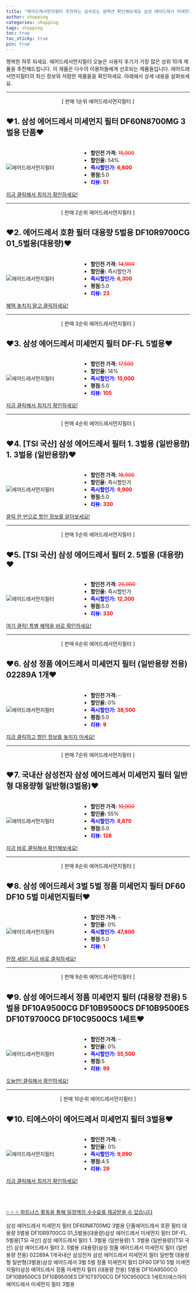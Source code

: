 ```yaml
---
title: "에어드레서먼지필터 추천하는 실속있는 컬렉션 확인해보세요 삼성 에어드레서 미세먼지 필터 DF60N8700MG"
author: shopping
categories: shopping
tags: shopping
toc: true
toc_sticky: true
pin: true
---
```

행복한 하루 되세요. 에어드레서먼지필터 오늘은 사용자 후기가 가장 많은 상위 10개 제품을 추천해드립니다. 이 제품은 다수의 이용자들에게 선호되는 제품들입니다. 에어드레서먼지필터의 최신 정보와 저렴한 제품들을 확인하세요. 아래에서 상세 내용을 살펴보세요.

---
<p class="toplist" style="margin: 0 auto; display: block; width: fit-content;">[ 판매 1순위 에어드레서먼지필터 ]</p>

<h2><strong>❤️1. 삼성 에어드레서 미세먼지 필터 DF60N8700MG 3벌용 단품❤️</strong></h2>

<div style="display: flex; align-items: center;">
    <div style="flex: 0.4;">
        <img src="https://thumbnail9.coupangcdn.com/thumbnails/remote/230x230ex/image/vendor_inventory/8f82/c9326759b562c2ae6beed6c1d0fcf9e815902a2aec0f363c5f85ca63e4c6.jpg" alt="에어드레서먼지필터" style="max-width: 100%;">
    </div>
    <div style="flex: 0.6; margin-left: 10px;">
        <ul>
            <li><strong>할인전 가격:</strong> <del style="color: red;">15,000</del></li>
            <li><strong>할인율:</strong> 54%</li>
            <li><span style='color:blue'><strong>즉시할인가:</strong></span> <span style='color:red'><strong>6,800</strong></span></li>
            <li><strong>평점:</strong>5.0</li>
            <li><span style='color:blue'><strong>리뷰:</strong></span> <span style='color:red'><strong>51</strong></span></li>
        </ul>
    </div>
</div>
<div class="center">
    <a href="https://William4Davisa.github.io?lptag=AF9450613&subid=githubio&pageKey=6203820616&traceid=V0-153&itemId=12326273553&vendorItemId=79596299634" class="myButton">
        지금 클릭해서 최저가 확인하세요!
    </a>
</div>


---
<p class="toplist" style="margin: 0 auto; display: block; width: fit-content;">[ 판매 2순위 에어드레서먼지필터 ]</p>

<h2><strong>❤️2. 에어드레서 호환 필터 대용량 5벌용 DF10R9700CG 01_5벌용(대용량)❤️</strong></h2>

<div style="display: flex; align-items: center;">
    <div style="flex: 0.4;">
        <img src="https://thumbnail10.coupangcdn.com/thumbnails/remote/230x230ex/image/vendor_inventory/2380/79211b207543afb729136b68885ba46d6636c6652eccec5fef1ea61fd9d0.jpg" alt="에어드레서먼지필터" style="max-width: 100%;">
    </div>
    <div style="flex: 0.6; margin-left: 10px;">
        <ul>
            <li><strong>할인전 가격:</strong> <del style="color: red;">14,900</del></li>
            <li><strong>할인율:</strong> 즉시할인가</li>
            <li><span style='color:blue'><strong>즉시할인가:</strong></span> <span style='color:red'><strong>6,300</strong></span></li>
            <li><strong>평점:</strong>5.0</li>
            <li><span style='color:blue'><strong>리뷰:</strong></span> <span style='color:red'><strong>23</strong></span></li>
        </ul>
    </div>
</div>
<div class="center">
    <a href="https://William4Davisa.github.io?lptag=AF9450613&subid=githubio&pageKey=6612469124&traceid=V0-153&itemId=15000247947&vendorItemId=81382603352" class="myButton">
        혜택 놓치지 말고 클릭하세요!
    </a>
</div>


---
<p class="toplist" style="margin: 0 auto; display: block; width: fit-content;">[ 판매 3순위 에어드레서먼지필터 ]</p>

<h2><strong>❤️3. 삼성 에어드레서 미세먼지 필터 DF-FL 5벌용❤️</strong></h2>

<div style="display: flex; align-items: center;">
    <div style="flex: 0.4;">
        <img src="https://thumbnail9.coupangcdn.com/thumbnails/remote/230x230ex/image/vendor_inventory/5c53/427f54e46b9ab776e8aff93479edb1b30e18ad921d4b4dfdb1724162958f.jpg" alt="에어드레서먼지필터" style="max-width: 100%;">
    </div>
    <div style="flex: 0.6; margin-left: 10px;">
        <ul>
            <li><strong>할인전 가격:</strong> <del style="color: red;">17,500</del></li>
            <li><strong>할인율:</strong> 14%</li>
            <li><span style='color:blue'><strong>즉시할인가:</strong></span> <span style='color:red'><strong>15,000</strong></span></li>
            <li><strong>평점:</strong>5.0</li>
            <li><span style='color:blue'><strong>리뷰:</strong></span> <span style='color:red'><strong>105</strong></span></li>
        </ul>
    </div>
</div>
<div class="center">
    <a href="https://William4Davisa.github.io?lptag=AF9450613&subid=githubio&pageKey=6263355781&traceid=V0-153&itemId=12765715480&vendorItemId=90772878149" class="myButton">
        지금 클릭해서 최저가 확인하세요!
    </a>
</div>


---
<p class="toplist" style="margin: 0 auto; display: block; width: fit-content;">[ 판매 4순위 에어드레서먼지필터 ]</p>

<h2><strong>❤️4. [TSI 국산] 삼성 에어드레서 필터 1. 3벌용 (일반용량) 1. 3벌용 (일반용량)❤️</strong></h2>

<div style="display: flex; align-items: center;">
    <div style="flex: 0.4;">
        <img src="https://thumbnail9.coupangcdn.com/thumbnails/remote/230x230ex/image/vendor_inventory/250f/18f3ec96b7ef89e6da2eef50f5ec9ffb44faeb166ff6f96782227af81f78.jpg" alt="에어드레서먼지필터" style="max-width: 100%;">
    </div>
    <div style="flex: 0.6; margin-left: 10px;">
        <ul>
            <li><strong>할인전 가격:</strong> <del style="color: red;">18,900</del></li>
            <li><strong>할인율:</strong> 즉시할인가</li>
            <li><span style='color:blue'><strong>즉시할인가:</strong></span> <span style='color:red'><strong>9,900</strong></span></li>
            <li><strong>평점:</strong>5.0</li>
            <li><span style='color:blue'><strong>리뷰:</strong></span> <span style='color:red'><strong>330</strong></span></li>
        </ul>
    </div>
</div>
<div class="center">
    <a href="https://William4Davisa.github.io?lptag=AF9450613&subid=githubio&pageKey=4899268640&traceid=V0-153&itemId=6390401120&vendorItemId=89272790837" class="myButton">
        클릭 한 번으로 할인 정보를 알아보세요!
    </a>
</div>


---
<p class="toplist" style="margin: 0 auto; display: block; width: fit-content;">[ 판매 5순위 에어드레서먼지필터 ]</p>

<h2><strong>❤️5. [TSI 국산] 삼성 에어드레서 필터 2. 5벌용 (대용량)❤️</strong></h2>

<div style="display: flex; align-items: center;">
    <div style="flex: 0.4;">
        <img src="https://thumbnail9.coupangcdn.com/thumbnails/remote/230x230ex/image/vendor_inventory/f574/b2459e6b2fd29bd70fafc8964c17a99cf930ebc68e925f850425d99854e9.jpg" alt="에어드레서먼지필터" style="max-width: 100%;">
    </div>
    <div style="flex: 0.6; margin-left: 10px;">
        <ul>
            <li><strong>할인전 가격:</strong> <del style="color: red;">25,900</del></li>
            <li><strong>할인율:</strong> 즉시할인가</li>
            <li><span style='color:blue'><strong>즉시할인가:</strong></span> <span style='color:red'><strong>12,300</strong></span></li>
            <li><strong>평점:</strong>5.0</li>
            <li><span style='color:blue'><strong>리뷰:</strong></span> <span style='color:red'><strong>330</strong></span></li>
        </ul>
    </div>
</div>
<div class="center">
    <a href="https://William4Davisa.github.io?lptag=AF9450613&subid=githubio&pageKey=4899268640&traceid=V0-153&itemId=6390401122&vendorItemId=89272923841" class="myButton">
        여기 클릭! 특별 혜택을 바로 확인하세요!
    </a>
</div>


---
<p class="toplist" style="margin: 0 auto; display: block; width: fit-content;">[ 판매 6순위 에어드레서먼지필터 ]</p>

<h2><strong>❤️6. 삼성 정품 에어드레서 미세먼지 필터 (일반용량 전용) 02289A 1개❤️</strong></h2>

<div style="display: flex; align-items: center;">
    <div style="flex: 0.4;">
        <img src="https://thumbnail8.coupangcdn.com/thumbnails/remote/230x230ex/image/vendor_inventory/567d/13d0c14f5875d95c98e41b2762a2a1ca0ac8e188d3fc9966962662f9d9b3.jpg" alt="에어드레서먼지필터" style="max-width: 100%;">
    </div>
    <div style="flex: 0.6; margin-left: 10px;">
        <ul>
            <li><strong>할인전 가격:</strong> <del style="color: red;">-</del></li>
            <li><strong>할인율:</strong> 0%</li>
            <li><span style='color:blue'><strong>즉시할인가:</strong></span> <span style='color:red'><strong>38,500</strong></span></li>
            <li><strong>평점:</strong>5.0</li>
            <li><span style='color:blue'><strong>리뷰:</strong></span> <span style='color:red'><strong>9</strong></span></li>
        </ul>
    </div>
</div>
<div class="center">
    <a href="https://William4Davisa.github.io?lptag=AF9450613&subid=githubio&pageKey=6718163514&traceid=V0-153&itemId=15618663324&vendorItemId=82836440521" class="myButton">
        지금 클릭하고 할인 정보를 놓치지 마세요!
    </a>
</div>


---
<p class="toplist" style="margin: 0 auto; display: block; width: fit-content;">[ 판매 7순위 에어드레서먼지필터 ]</p>

<h2><strong>❤️7. 국내산 삼성전자 삼성 에어드레서 미세먼지 필터 일반형 대용량형 일반형(3벌용)❤️</strong></h2>

<div style="display: flex; align-items: center;">
    <div style="flex: 0.4;">
        <img src="https://thumbnail10.coupangcdn.com/thumbnails/remote/230x230ex/image/vendor_inventory/e056/ede3033b5a5a62cbda9d1b3307a0addc66cd972a06f069ba4c6527cdb838.jpg" alt="에어드레서먼지필터" style="max-width: 100%;">
    </div>
    <div style="flex: 0.6; margin-left: 10px;">
        <ul>
            <li><strong>할인전 가격:</strong> <del style="color: red;">19,900</del></li>
            <li><strong>할인율:</strong> 55%</li>
            <li><span style='color:blue'><strong>즉시할인가:</strong></span> <span style='color:red'><strong>8,870</strong></span></li>
            <li><strong>평점:</strong>5.0</li>
            <li><span style='color:blue'><strong>리뷰:</strong></span> <span style='color:red'><strong>128</strong></span></li>
        </ul>
    </div>
</div>
<div class="center">
    <a href="https://William4Davisa.github.io?lptag=AF9450613&subid=githubio&pageKey=4549352632&traceid=V0-153&itemId=5519277977&vendorItemId=87791734651" class="myButton">
        지금 바로 클릭해서 확인해보세요!
    </a>
</div>


---
<p class="toplist" style="margin: 0 auto; display: block; width: fit-content;">[ 판매 8순위 에어드레서먼지필터 ]</p>

<h2><strong>❤️8. 삼성 에어드레서 3벌 5벌 정품 미세먼지 필터 DF60 DF10 5벌 미세먼지필터❤️</strong></h2>

<div style="display: flex; align-items: center;">
    <div style="flex: 0.4;">
        <img src="https://thumbnail10.coupangcdn.com/thumbnails/remote/230x230ex/image/vendor_inventory/f558/2d9c295ba95566c0b49f678c3e4092ab21b2a2c66c010692ab7f606ac282.png" alt="에어드레서먼지필터" style="max-width: 100%;">
    </div>
    <div style="flex: 0.6; margin-left: 10px;">
        <ul>
            <li><strong>할인전 가격:</strong> <del style="color: red;">-</del></li>
            <li><strong>할인율:</strong> 0%</li>
            <li><span style='color:blue'><strong>즉시할인가:</strong></span> <span style='color:red'><strong>47,800</strong></span></li>
            <li><strong>평점:</strong>5.0</li>
            <li><span style='color:blue'><strong>리뷰:</strong></span> <span style='color:red'><strong>1</strong></span></li>
        </ul>
    </div>
</div>
<div class="center">
    <a href="https://William4Davisa.github.io?lptag=AF9450613&subid=githubio&pageKey=6698116893&traceid=V0-153&itemId=15503816134&vendorItemId=82723128195" class="myButton">
        한정 세일! 지금 바로 클릭하세요!
    </a>
</div>


---
<p class="toplist" style="margin: 0 auto; display: block; width: fit-content;">[ 판매 9순위 에어드레서먼지필터 ]</p>

<h2><strong>❤️9. 삼성 에어드레서 정품 미세먼지 필터 (대용량 전용) 5벌용 DF10A9500CG DF10B9500CS DF10B9500ES DF10T9700CG DF10C9500CS 1세트❤️</strong></h2>

<div style="display: flex; align-items: center;">
    <div style="flex: 0.4;">
        <img src="https://thumbnail6.coupangcdn.com/thumbnails/remote/230x230ex/image/vendor_inventory/ca3a/f3376b72a78e529a90442279537aedc7d39fb005b8d00e54919186fada95.jpg" alt="에어드레서먼지필터" style="max-width: 100%;">
    </div>
    <div style="flex: 0.6; margin-left: 10px;">
        <ul>
            <li><strong>할인전 가격:</strong> <del style="color: red;">-</del></li>
            <li><strong>할인율:</strong> 0%</li>
            <li><span style='color:blue'><strong>즉시할인가:</strong></span> <span style='color:red'><strong>55,500</strong></span></li>
            <li><strong>평점:</strong>5</li>
            <li><span style='color:blue'><strong>리뷰:</strong></span> <span style='color:red'><strong>99</strong></span></li>
        </ul>
    </div>
</div>
<div class="center">
    <a href="https://William4Davisa.github.io?lptag=AF9450613&subid=githubio&pageKey=8120988094&traceid=V0-153&itemId=23035477406&vendorItemId=90069224070" class="myButton">
        오늘만! 클릭해서 확인하세요!
    </a>
</div>


---
<p class="toplist" style="margin: 0 auto; display: block; width: fit-content;">[ 판매 10순위 에어드레서먼지필터 ]</p>

<h2><strong>❤️10. 티에스아이 에어드레서 미세먼지 필터 3벌용❤️</strong></h2>

<div style="display: flex; align-items: center;">
    <div style="flex: 0.4;">
        <img src="https://thumbnail7.coupangcdn.com/thumbnails/remote/230x230ex/image/vendor_inventory/7653/81fb99b02dcb61023ff6fb67aa45d17d8bd40c7d3c32e7cb202ccda949a6.jpg" alt="에어드레서먼지필터" style="max-width: 100%;">
    </div>
    <div style="flex: 0.6; margin-left: 10px;">
        <ul>
            <li><strong>할인전 가격:</strong> <del style="color: red;">-</del></li>
            <li><strong>할인율:</strong> 0%</li>
            <li><span style='color:blue'><strong>즉시할인가:</strong></span> <span style='color:red'><strong>9,990</strong></span></li>
            <li><strong>평점:</strong>4.5</li>
            <li><span style='color:blue'><strong>리뷰:</strong></span> <span style='color:red'><strong>29</strong></span></li>
        </ul>
    </div>
</div>
<div class="center">
    <a href="https://William4Davisa.github.io?lptag=AF9450613&subid=githubio&pageKey=5486728279&traceid=V0-153&itemId=8482036204&vendorItemId=80093976396" class="myButton">
        지금 클릭해서 최저가 확인하세요!
    </a>
</div>

<br><br><br>[💦 💦 💦 파트너스 활동을 통해 일정액의 수수료를 제공받을 수 있습니다](https://link.coupang.com/a/bcpT2c)<br><br>삼성 에어드레서 미세먼지 필터 DF60N8700MG 3벌용 단품에어드레서 호환 필터 대용량 5벌용 DF10R9700CG 01_5벌용(대용량)삼성 에어드레서 미세먼지 필터 DF-FL 5벌용[TSI 국산] 삼성 에어드레서 필터 1. 3벌용 (일반용량) 1. 3벌용 (일반용량)[TSI 국산] 삼성 에어드레서 필터 2. 5벌용 (대용량)삼성 정품 에어드레서 미세먼지 필터 (일반용량 전용) 02289A 1개국내산 삼성전자 삼성 에어드레서 미세먼지 필터 일반형 대용량형 일반형(3벌용)삼성 에어드레서 3벌 5벌 정품 미세먼지 필터 DF60 DF10 5벌 미세먼지필터삼성 에어드레서 정품 미세먼지 필터 (대용량 전용) 5벌용 DF10A9500CG DF10B9500CS DF10B9500ES DF10T9700CG DF10C9500CS 1세트티에스아이 에어드레서 미세먼지 필터 3벌용